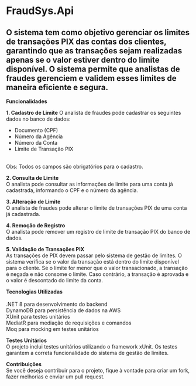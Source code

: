 # FraudSys.Api

## O sistema tem como objetivo gerenciar os limites de transações PIX das contas dos clientes, garantindo que as transações sejam realizadas apenas se o valor estiver dentro do limite disponível. O sistema permite que analistas de fraudes gerenciem e validem esses limites de maneira eficiente e segura.

**Funcionalidades**

**1. Cadastro de Limite**
O analista de fraudes pode cadastrar os seguintes dados no banco de dados:

- Documento (CPF)
- Número da Agência
- Número da Conta
- Limite de Transação PIX
<br>
Obs: Todos os campos são obrigatórios para o cadastro.

**2. Consulta de Limite**
<br>
O analista pode consultar as informações de limite para uma conta já cadastrada, informando o CPF e o número da agência.

**3. Alteração de Limite**
<br>
O analista de fraudes pode alterar o limite de transações PIX de uma conta já cadastrada.

**4. Remoção de Registro**
<br>
O analista pode remover um registro de limite de transação PIX do banco de dados.

**5. Validação de Transações PIX**
<br>
As transações de PIX devem passar pelo sistema de gestão de limites. O sistema verifica se o valor da transação está dentro do limite disponível para o cliente. Se o limite for menor que o valor transacionado, a transação é negada e não consome o limite. Caso contrário, a transação é aprovada e o valor é descontado do limite da conta.

**Tecnologias Utilizadas**
<br>
<br>
.NET 8 para desenvolvimento do backend
<br>
DynamoDB para persistência de dados na AWS
<br>
XUnit para testes unitários
<br>
MediatR para mediação de requisições e comandos
<br>
Moq para mocking em testes unitários
<br>

**Testes Unitários**
<br>
O projeto inclui testes unitários utilizando o framework xUnit. Os testes garantem a correta funcionalidade do sistema de gestão de limites.

**Contribuições**
<br>
Se você deseja contribuir para o projeto, fique à vontade para criar um fork, fazer melhorias e enviar um pull request.
